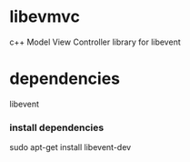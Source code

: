 # libevmvc

c++ Model View Controller library for libevent


# dependencies


libevent

### install dependencies

sudo apt-get install libevent-dev